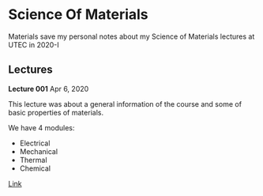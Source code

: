 # Science Of Materials
Materials save my personal notes about my Science of Materials lectures at UTEC in 2020-I

## Lectures

**Lecture 001** Apr 6, 2020

This lecture was about a general information of the course and some of basic properties of materials.

We have 4 modules:

- Electrical
- Mechanical
- Thermal
- Chemical

[Link](Lecture001.md)